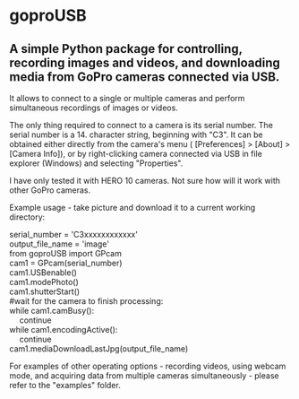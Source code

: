 # goproUSB

## A simple Python package for controlling, recording images and videos, and downloading media from GoPro cameras connected via USB.

It allows to connect to a single or multiple cameras and perform simultaneous recordings of images or videos.

The only thing required to connect to a camera is its serial number. The serial number is a 14. character string, beginning with "C3". It can be obtained either directly from the camera's menu ( [Preferences] > [About] > [Camera Info]), or by right-clicking camera connected via USB in file explorer (Windows) and selecting "Properties". 

I have only tested it with HERO 10 cameras. Not sure how will it work with other GoPro cameras.

Example usage - take picture and download it to a current working directory:

serial_number = 'C3xxxxxxxxxxxx'<br />
output_file_name = 'image'<br />
from goproUSB import GPcam<br />
cam1 = GPcam(serial_number)<br />
cam1.USBenable()<br />
cam1.modePhoto()<br />
cam1.shutterStart()<br />
#wait for the camera to finish processing:<br />
while cam1.camBusy():<br />
   &emsp; continue<br />
while cam1.encodingActive():<br />
   &emsp; continue<br />
cam1.mediaDownloadLastJpg(output_file_name)<br />

For examples of other operating options - recording videos, using webcam mode, and acquiring data from multiple cameras simultaneously - please refer to the "examples" folder.
